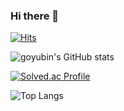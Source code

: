 ### Hi there 👋

<!--
**KOYUBIN/koyubin** is a ✨ _special_ ✨ repository because its `README.md` (this file) appears on your GitHub profile.

Here are some ideas to get you started:

- 🔭 I’m currently working on FNC tech.
- 🌱 I’m currently learning python, c++,openMC
- 👯 I’m looking to collaborate on ...
- 🤔 I’m looking for help with ...
- 💬 Ask me about nuclear engineering
- 📫 How to reach me: ...
- 😄 Pronouns: ...
- ⚡ Fun fact: ...
-->
[![Hits](https://hits.seeyoufarm.com/api/count/incr/badge.svg?url=https%3A%2F%2Fgithub.com%2FKOYUBIN&count_bg=%2379C83D&title_bg=%23555555&icon=&icon_color=%23E7E7E7&title=hits&edge_flat=false)](https://hits.seeyoufarm.com)

![goyubin's GitHub stats](https://github-readme-stats.vercel.app/api?username=koyubin&show_icons=true&theme=tokyonight) 

[![Solved.ac Profile](http://mazassumnida.wtf/api/generate_badge?boj=gongdiet77)](https://solved.ac/gongdiet77)

![Top Langs](https://github-readme-stats.vercel.app/api/top-langs/?username=koyubin&layout=compact&theme=tokyonight)
